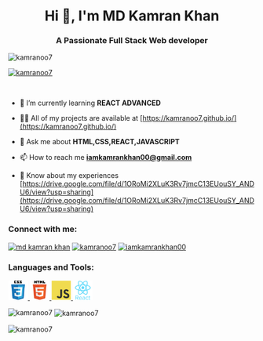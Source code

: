 <h1 align="center">Hi 👋, I'm MD Kamran Khan</h1>
<h3 align="center">A Passionate Full Stack Web developer</h3>

<p align="left"> <img src="https://komarev.com/ghpvc/?username=kamranoo7&label=Profile%20views&color=0e75b6&style=flat" alt="kamranoo7" /> </p>

<p align="left"> <a href="https://github.com/ryo-ma/github-profile-trophy"><img src="https://github-profile-trophy.vercel.app/?username=kamranoo7" alt="kamranoo7" /></a> </p>

<p align="left"> <a href="https://twitter.com/" target="blank"><img src="https://img.shields.io/twitter/follow/?logo=twitter&style=for-the-badge" alt="" /></a> </p>

- 🌱 I’m currently learning **REACT ADVANCED**

- 👨‍💻 All of my projects are available at [https://kamranoo7.github.io/](https://kamranoo7.github.io/)

- 💬 Ask me about **HTML,CSS,REACT,JAVASCRIPT**

- 📫 How to reach me **iamkamrankhan00@gmail.com**

- 📄 Know about my experiences [https://drive.google.com/file/d/1ORoMi2XLuK3Rv7jmcC13EUouSY_ANDU6/view?usp=sharing](https://drive.google.com/file/d/1ORoMi2XLuK3Rv7jmcC13EUouSY_ANDU6/view?usp=sharing)

<h3 align="left">Connect with me:</h3>
<p align="left">
<a href="https://linkedin.com/in/md kamran khan" target="blank"><img align="center" src="https://raw.githubusercontent.com/rahuldkjain/github-profile-readme-generator/master/src/images/icons/Social/linked-in-alt.svg" alt="md kamran khan" height="30" width="40" /></a>
<a href="https://instagram.com/kamranoo7" target="blank"><img align="center" src="https://raw.githubusercontent.com/rahuldkjain/github-profile-readme-generator/master/src/images/icons/Social/instagram.svg" alt="kamranoo7" height="30" width="40" /></a>
<a href="https://www.hackerrank.com/iamkamrankhan00" target="blank"><img align="center" src="https://raw.githubusercontent.com/rahuldkjain/github-profile-readme-generator/master/src/images/icons/Social/hackerrank.svg" alt="iamkamrankhan00" height="30" width="40" /></a>
</p>

<h3 align="left">Languages and Tools:</h3>
<p align="left"> <a href="https://www.w3schools.com/css/" target="_blank" rel="noreferrer"> <img src="https://raw.githubusercontent.com/devicons/devicon/master/icons/css3/css3-original-wordmark.svg" alt="css3" width="40" height="40"/> </a> <a href="https://www.w3.org/html/" target="_blank" rel="noreferrer"> <img src="https://raw.githubusercontent.com/devicons/devicon/master/icons/html5/html5-original-wordmark.svg" alt="html5" width="40" height="40"/> </a> <a href="https://developer.mozilla.org/en-US/docs/Web/JavaScript" target="_blank" rel="noreferrer"> <img src="https://raw.githubusercontent.com/devicons/devicon/master/icons/javascript/javascript-original.svg" alt="javascript" width="40" height="40"/> </a> <a href="https://reactjs.org/" target="_blank" rel="noreferrer"> <img src="https://raw.githubusercontent.com/devicons/devicon/master/icons/react/react-original-wordmark.svg" alt="react" width="40" height="40"/> </a> </p>

<p><img align="left" src="https://github-readme-stats.vercel.app/api/top-langs?username=kamranoo7&show_icons=true&locale=en&layout=compact" alt="kamranoo7" /></p>

<p>&nbsp;<img align="center" src="https://github-readme-stats.vercel.app/api?username=kamranoo7&show_icons=true&locale=en" alt="kamranoo7" /></p>

<p><img align="center" src="https://github-readme-streak-stats.herokuapp.com/?user=kamranoo7&" alt="kamranoo7" /></p>
